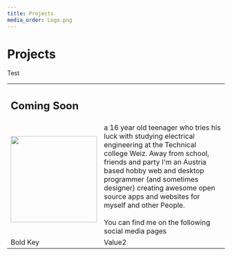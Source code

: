 ```yaml
---
title: Projects
media_order: Logo.png
---
```


# Projects

Test

| | |
|:- |:- |
| <h2>Coming Soon</h2> |
| <img src="https://hampoelz.net/user/pages/home/_projects/Logo.png" width="200" /> | a 16 year old teenager who tries his luck with studying electrical engineering at the Technical college Weiz. Away from school, friends and party I'm an Austria based hobby web and desktop programmer (and sometimes designer) creating awesome open source apps and websites for myself and other People.<br/><br/>You can find me on the following social media pages |
| Bold Key   | Value2 |